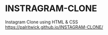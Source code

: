 # INSTRAGRAM-CLONE
Instagram Clone using HTML &amp; CSS
https://palritwick.github.io/INSTAGRAM-CLONE/
